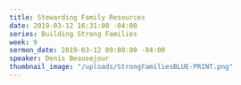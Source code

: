 ```yaml
---
title: Stewarding Family Resources
date: 2019-03-12 16:31:00 -04:00
series: Building Strong Families
week: 9
sermon_date: 2019-03-12 09:00:00 -04:00
speaker: Denis Beausejour
thumbnail_image: "/uploads/StrongFamiliesBLUE-PRINT.png"
---
```


